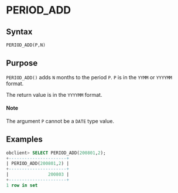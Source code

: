 # PERIOD_ADD

## Syntax

```sql
PERIOD_ADD(P,N)
```

## Purpose

`PERIOD_ADD()` adds `N` months to the period `P`. `P` is in the `YYMM` or `YYYYMM` format.

The return value is in the `YYYYMM` format.

  <main id="notice" type='explain'>
    <h4>Note</h4>
    <p>The argument <code>P</code> cannot be a <code>DATE</code> type value. </p>
  </main>

## Examples

```sql
obclient> SELECT PERIOD_ADD(200801,2);
+----------------------+
| PERIOD_ADD(200801,2) |
+----------------------+
|               200803 |
+----------------------+
1 row in set
```
